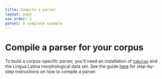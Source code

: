 ```yaml
---
title: Compile a parser
layout: page
nav_order: 2
parent: A complete example
---
```


# Compile a parser for your corpus

To build a corpus-specific parser, you'll need  an installation of [`tabulae`](https://github.com/neelsmith/tabulae/) and the Lingua Latina morphological data set. See the guide [here](https://lingualatina.github.io/morphology/) for step-by-step instructions on how to compile a parser.
